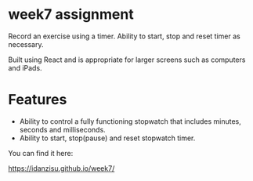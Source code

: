 # week7 assignment

Record an exercise using a timer. Ability to start, stop and reset timer as necessary.

Built using React and is appropriate for larger screens such as computers and iPads. 

# Features
- Ability to control a fully functioning stopwatch that includes minutes, seconds and milliseconds.
- Ability to start, stop(pause) and reset stopwatch timer.

You can find it here: 

https://idanzisu.github.io/week7/